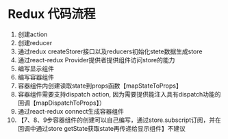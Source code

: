 # Redux 代码流程

1. 创建action  
2. 创建reducer  
3. 通过redux createStorer接口以及reducers初始化stete数据生成store  
4. 通过react-redux Provider提供者提供组件访问store的能力  
5. 编写显示组件  
6. 编写容器组件  
7. 容器组件内创建读取state到props函数【mapStateToProps】  
8. 容器组件需要支持dispatch action, 因为需要提供能注入具有dispatch功能的回调【mapDispatchToProps】）  
9. 通过react-redux connect生成容器组件  
10. 【7、8、9步容器组件的创建可以自己编写，通过store.subscript订阅，并在回调中通过store getState获取state再传递给显示组件】不建议
